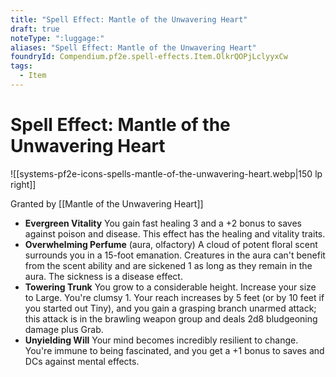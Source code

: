 ```yaml
---
title: "Spell Effect: Mantle of the Unwavering Heart"
draft: true
noteType: ":luggage:"
aliases: "Spell Effect: Mantle of the Unwavering Heart"
foundryId: Compendium.pf2e.spell-effects.Item.OlkrQOPjLclyyxCw
tags:
  - Item
---
```


# Spell Effect: Mantle of the Unwavering Heart
![[systems-pf2e-icons-spells-mantle-of-the-unwavering-heart.webp|150 lp right]]

Granted by [[Mantle of the Unwavering Heart]]

*   **Evergreen Vitality** You gain fast healing 3 and a +2 bonus to saves against poison and disease. This effect has the healing and vitality traits.
*   **Overwhelming Perfume** (aura, olfactory) A cloud of potent floral scent surrounds you in a 15-foot emanation. Creatures in the aura can't benefit from the scent ability and are sickened 1 as long as they remain in the aura. The sickness is a disease effect.
*   **Towering Trunk** You grow to a considerable height. Increase your size to Large. You're clumsy 1. Your reach increases by 5 feet (or by 10 feet if you started out Tiny), and you gain a grasping branch unarmed attack; this attack is in the brawling weapon group and deals 2d8 bludgeoning damage plus Grab.
*   **Unyielding Will** Your mind becomes incredibly resilient to change. You're immune to being fascinated, and you get a +1 bonus to saves and DCs against mental effects.

